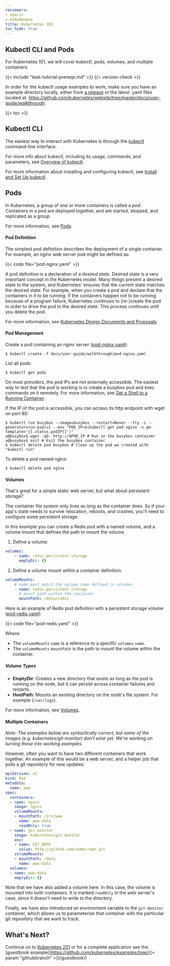 ```yaml
---
reviewers:
- eparis
- mikedanese
title: Kubernetes 101
toc_hide: true
---
```


## Kubectl CLI and Pods

For Kubernetes 101, we will cover kubectl, pods, volumes, and multiple containers

{{< include "task-tutorial-prereqs.md" >}} {{< version-check >}}

In order for the kubectl usage examples to work, make sure you have an example directory locally, either from [a release](https://github.com/kubernetes/kubernetes/releases) or the latest .yaml files located at: https://github.com/kubernetes/website/tree/master/docs/user-guide/walkthrough.

{{< toc >}}


## Kubectl CLI

The easiest way to interact with Kubernetes is through the [kubectl](/docs/reference/kubectl/overview/) command-line interface.

For more info about kubectl, including its usage, commands, and parameters, see [Overview of kubectl](/docs/reference/kubectl/overview/).

For more information about installing and configuring kubectl, see [Install and Set Up kubectl](/docs/tasks/tools/install-kubectl/).

## Pods

In Kubernetes, a group of one or more containers is called a _pod_. Containers in a pod are deployed together, and are started, stopped, and replicated as a group.

For more information, see [Pods](/docs/concepts/workloads/pods/pod/).


#### Pod Definition

The simplest pod definition describes the deployment of a single container.  For example, an nginx web server pod might be defined as:

{{< code file="pod-nginx.yaml" >}}

A pod definition is a declaration of a _desired state_.  Desired state is a very important concept in the Kubernetes model.  Many things present a desired state to the system, and Kubernetes' ensures that the current state matches the desired state.  For example, when you create a pod and declare that the containers in it to be running. If the containers happen not to be running because of a program failure, Kubernetes continues to (re-)create the pod in order to drive the pod to the desired state. This process continues until you delete the pod.

For more information, see [Kubernetes Design Documents and Proposals](https://github.com/kubernetes/community/blob/master/contributors/design-proposals/README.md).


#### Pod Management

Create a pod containing an nginx server ([pod-nginx.yaml](/docs/user-guide/walkthrough/pod-nginx.yaml)):

```shell
$ kubectl create -f docs/user-guide/walkthrough/pod-nginx.yaml
```

List all pods:

```shell
$ kubectl get pods
```

On most providers, the pod IPs are not externally accessible. The easiest way to test that the pod is working is to create a busybox pod and exec commands on it remotely. For more information, see [Get a Shell to a Running Container](/docs/tasks/debug-application-cluster/get-shell-running-container/).

If the IP of the pod is accessible, you can access its http endpoint with wget on port 80:

```shell
$ kubectl run busybox --image=busybox --restart=Never --tty -i --generator=run-pod/v1 --env "POD_IP=$(kubectl get pod nginx -o go-template='{{.status.podIP}}')"
u@busybox$ wget -qO- http://$POD_IP # Run in the busybox container
u@busybox$ exit # Exit the busybox container
$ kubectl delete pod busybox # Clean up the pod we created with "kubectl run"

```

To delete a pod named nginx:

```shell
$ kubectl delete pod nginx
```


#### Volumes

That's great for a simple static web server, but what about persistent storage?

The container file system only lives as long as the container does. So if your app's state needs to survive relocation, reboots, and crashes, you'll need to configure some persistent storage.

In this example you can create a Redis pod with a named volume, and a volume mount that defines the path to mount the volume.

1. Define a volume:

```yaml
volumes:
    - name: redis-persistent-storage
      emptyDir: {}
```

2. Define a volume mount within a container definition:

```yaml
volumeMounts:
    # name must match the volume name defined in volumes
    - name: redis-persistent-storage
      # mount path within the container
      mountPath: /data/redis
```


Here is an example of Redis pod definition with a persistent storage volume ([pod-redis.yaml](/docs/user-guide/walkthrough/pod-redis.yaml)):


{{< code file="pod-redis.yaml" >}}

Where:

- The `volumeMounts` `name` is a reference to a specific  `volumes` `name`.
- The `volumeMounts` `mountPath` is the path to mount the volume within the container.

##### Volume Types

- **EmptyDir**: Creates a new directory that exists as long as the pod is running on the node, but it can persist across container failures and restarts.
- **HostPath**: Mounts an existing directory on the node's file system. For example (`/var/logs`).

For more information, see [Volumes](/docs/concepts/storage/volumes/).


#### Multiple Containers

_Note:
The examples below are syntactically correct, but some of the images (e.g. kubernetes/git-monitor) don't exist yet.  We're working on turning these into working examples._


However, often you want to have two different containers that work together.  An example of this would be a web server, and a helper job that polls a git repository for new updates:

```yaml
apiVersion: v1
kind: Pod
metadata:
  name: www
spec:
  containers:
  - name: nginx
    image: nginx
    volumeMounts:
    - mountPath: /srv/www
      name: www-data
      readOnly: true
  - name: git-monitor
    image: kubernetes/git-monitor
    env:
    - name: GIT_REPO
      value: http://github.com/some/repo.git
    volumeMounts:
    - mountPath: /data
      name: www-data
  volumes:
  - name: www-data
    emptyDir: {}
```

Note that we have also added a volume here.  In this case, the volume is mounted into both containers.  It is marked `readOnly` in the web server's case, since it doesn't need to write to the directory.

Finally, we have also introduced an environment variable to the `git-monitor` container, which allows us to parameterize that container with the particular git repository that we want to track.


## What's Next?

Continue on to [Kubernetes 201](/docs/user-guide/walkthrough/k8s201/) or
for a complete application see the [guestbook example](https://github.com/kubernetes/examples/tree/{{< param "githubbranch" >}}/guestbook/)
